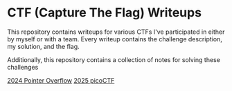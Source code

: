 # CTF (Capture The Flag) Writeups

This repository contains writeups for various CTFs I've participated in either by myself or with a team. Every writeup contains the challenge description, my solution, and the flag. 

Additionally, this repository contains a collection of notes for solving these challenges

[2024 Pointer Overflow](https://github.com/Jdwalli/ctf-writeups/tree/main/2024_Pointer_Overflow)
[2025 picoCTF](https://github.com/Jdwalli/ctf-writeups/tree/main/2025_picoCTF)
